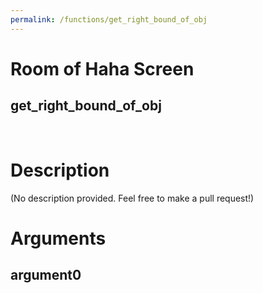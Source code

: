 ```yaml
---
permalink: /functions/get_right_bound_of_obj
---
```

# Room of Haha Screen  
## get_right_bound_of_obj  
&nbsp;  
# Description  
(No description provided. Feel free to make a pull request!) 
&nbsp;  
# Arguments
## argument0

&nbsp;  


